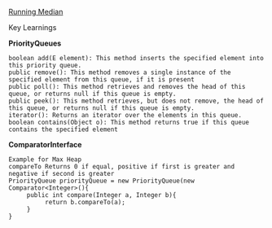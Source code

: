 [Running Median](https://github.com/karthiksagarmv/Disco-DS/new/master/Heaps/RunningMedian.java)

Key Learnings
    
**PriorityQueues** 

    boolean add(E element): This method inserts the specified element into this priority queue.  
    public remove(): This method removes a single instance of the specified element from this queue, if it is present  
    public poll(): This method retrieves and removes the head of this queue, or returns null if this queue is empty.  
    public peek(): This method retrieves, but does not remove, the head of this queue, or returns null if this queue is empty.  
    iterator(): Returns an iterator over the elements in this queue.  
    boolean contains(Object o): This method returns true if this queue contains the specified element

**ComparatorInterface**  

    Example for Max Heap  
    compareTo Returns 0 if equal, positive if first is greater and negative if second is greater
    PriorityQueue priorityQueue = new PriorityQueue(new Comparator<Integer>(){  
         public int compare(Integer a, Integer b){
              return b.compareTo(a);
         }
    }
